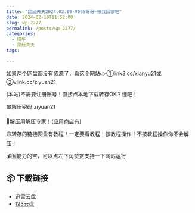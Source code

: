 ```yaml
---
title: "昆廷夫夫2024.02.09-V065哥哥~带我回家吧"
date: 2024-02-10T11:52:00
slug: wp-2277
permalink: /posts/wp-2277/
categories:
  - 精华
  - 昆廷夫夫
tags:

---
```


如果两个网盘都没有资源了，看这个网站👉①link3.cc/xianyu21或②vlink.cc/ziyuan21

(本站)不需要注册账号！直接点本地下载转存OK？懂吧！

🟢解压密码:ziyuan21

🔵解压用解压专家！(应用商店有)

🟡转存的链接网盘有教程！一定要看教程！按教程操作！不按教程操作你不会解压！

💰🈶能力的宝，可以点左下角赞赏支持一下网站运行

## 📦 下载链接
- [迅雷云盘](https://blziyuan21.com/pay-download/2277?key=feb71eb8f4&down_id=0)
- [123云盘](https://blziyuan21.com/pay-download/2277?key=feb71eb8f4&down_id=1)

